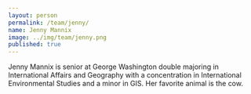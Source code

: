 ```yaml
---
layout: person
permalink: /team/jenny/
name: Jenny Mannix
image: ../img/team/jenny.png
published: true
---
```



Jenny Mannix is senior at George Washington double majoring in International Affairs and Geography with a concentration in International Environmental Studies and a minor in GIS. Her favorite animal is the cow. 